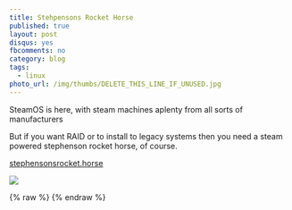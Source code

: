 ```yaml
---
title: Stehpensons Rocket Horse
published: true
layout: post
disqus: yes
fbcomments: no
category: blog
tags: 
  - linux
photo_url: /img/thumbs/DELETE_THIS_LINE_IF_UNUSED.jpg
---
```


SteamOS is here, with steam machines aplenty from all sorts of manufacturers

But if you want RAID or to install to legacy systems then you need a steam powered stephenson rocket horse, of course.

[stephensonsrocket.horse](http://stephensonsrocket.horse/)

![](/img/PICTURE_EXAMPLE.jpg)

{% raw  %}
{% endraw  %}
